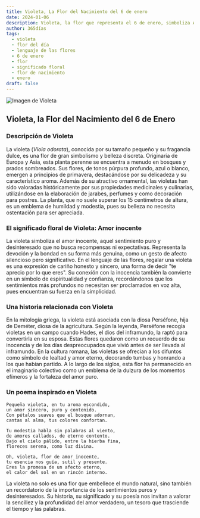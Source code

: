 ```yaml
---
title: Violeta, La Flor del Nacimiento del 6 de enero
date: 2024-01-06
description: Violeta, la flor que representa el 6 de enero, simboliza Amor inocente. Descubre su fascinante historia, significado en el lenguaje de las flores y una poesía que celebra su belleza.
author: 365días
tags:
  - violeta
  - flor del día
  - lenguaje de las flores
  - 6 de enero
  - flor
  - significado floral
  - flor de nacimiento
  - enero
draft: false
---
```



![Imagen de Violeta](https://cdn.pixabay.com/photo/2019/04/04/03/27/flowers-4101916_640.jpg#center)


## Violeta, la Flor del Nacimiento del 6 de Enero

### Descripción de Violeta

La violeta (_Viola odorata_), conocida por su tamaño pequeño y su fragancia dulce, es una flor de gran simbolismo y belleza discreta. Originaria de Europa y Asia, esta planta perenne se encuentra a menudo en bosques y prados sombreados. Sus flores, de tonos púrpura profundo, azul o blanco, emergen a principios de primavera, destacándose por su delicadeza y su característico aroma. Además de su atractivo ornamental, las violetas han sido valoradas históricamente por sus propiedades medicinales y culinarias, utilizándose en la elaboración de jarabes, perfumes y como decoración para postres. La planta, que no suele superar los 15 centímetros de altura, es un emblema de humildad y modestia, pues su belleza no necesita ostentación para ser apreciada.

### El significado floral de Violeta: Amor inocente

La violeta simboliza el amor inocente, aquel sentimiento puro y desinteresado que no busca recompensas ni expectativas. Representa la devoción y la bondad en su forma más genuina, como un gesto de afecto silencioso pero significativo. En el lenguaje de las flores, regalar una violeta es una expresión de cariño honesto y sincero, una forma de decir "te aprecio por lo que eres". Su conexión con la inocencia también la convierte en un símbolo de espiritualidad y confianza, recordándonos que los sentimientos más profundos no necesitan ser proclamados en voz alta, pues encuentran su fuerza en la simplicidad.

### Una historia relacionada con Violeta

En la mitología griega, la violeta está asociada con la diosa Perséfone, hija de Deméter, diosa de la agricultura. Según la leyenda, Perséfone recogía violetas en un campo cuando Hades, el dios del inframundo, la raptó para convertirla en su esposa. Estas flores quedaron como un recuerdo de su inocencia y de los días despreocupados que vivió antes de ser llevada al inframundo. En la cultura romana, las violetas se ofrecían a los difuntos como símbolo de lealtad y amor eterno, decorando tumbas y honrando a los que habían partido. A lo largo de los siglos, esta flor ha permanecido en el imaginario colectivo como un emblema de la dulzura de los momentos efímeros y la fortaleza del amor puro.

### Un poema inspirado en Violeta

```
Pequeña violeta, en tu aroma escondido,  
un amor sincero, puro y contenido.  
Con pétalos suaves que el bosque adornan,  
cantas al alma, tus colores confortan.  

Tu modestia habla sin palabras al viento,  
de amores callados, de eterno contento.  
Bajo el cielo pálido, entre la hierba fina,  
floreces serena, como luz divina.  

Oh, violeta, flor de amor inocente,  
tu esencia nos guía, sutil y presente.  
Eres la promesa de un afecto eterno,  
el calor del sol en un rincón interno.  
```

La violeta no solo es una flor que embellece el mundo natural, sino también un recordatorio de la importancia de los sentimientos puros y desinteresados. Su historia, su significado y su poesía nos invitan a valorar la sencillez y la profundidad del amor verdadero, un tesoro que trasciende el tiempo y las palabras.